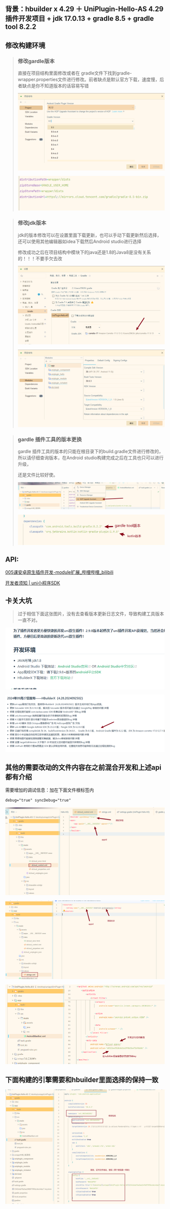 ## 背景：hbuilder x 4.29 ＋ UniPlugin-Hello-AS 4.29插件开发项目 + jdk 17.0.13 + gradle 8.5 + gradle tool 8.2.2

## 修改构建环境

> ### 修改gardle版本
> 
> 直接在项目结构里面修改或者在 gradle文件下找到gradle-wrapper.properties文件进行修改。前者缺点是默认官方下载，速度慢，后者缺点是你不知道版本的话容易写错
> 
> ![1730189751630](images/uniapp原生安卓插件开发/1730189751630.png)
> 
> ![1730189970445](images/uniapp原生安卓插件开发/1730189970445.png)

> ### 修改jdk版本
> 
> jdk的版本修改可以在设置里面下载更新，也可以手动下载更新然后选择，还可以使用其他编辑器如idea下载然后Android studio进行选择
> 
> 修改成功之后在项目结构中模块下的java还是1.8的Java8是没有关系的！！！不要手欠去改
> 
> ![1730190099601](images/uniapp原生安卓插件开发/1730190099601.png)
> 
> ![1730190459251](images/uniapp原生安卓插件开发/1730190459251.png)

> ### gardle 插件工具的版本更换
> 
> gardle 插件工具的版本的只能在根目录下的build.gradle文件进行修改的，所以请仔细查询版本，在Android studio构建完成之后在工具也只可以进行升级，
> 
> 还是文件比较好使。
> 
> ![1730190616865](images/uniapp原生安卓插件开发/1730190616865.png)
> 
> ![1730190754681](images/uniapp原生安卓插件开发/1730190754681.png)

## API:

[005课安卓原生插件开发-module扩展\_哔哩哔哩\_bilibili](https://www.bilibili.com/video/BV1um4y137ik/?spm_id_from=333.880.my_history.page.click&vd_source=dcc27590a4796352f516af56da8b7a0e)

[开发者须知 | uni小程序SDK](https://nativesupport.dcloud.net.cn/NativePlugin/course/android.html)

## 卡关大坑

> 过于相信下面这张图片，没有去查看版本更新日志文件，导致构建工具版本一直不对。

![1730189337462](images/uniapp原生安卓插件开发/1730189337462.png)

![1730189298286](images/uniapp原生安卓插件开发/1730189298286.png)

## 其他的需要改动的文件内容在之前混合开发和上述api都有介绍

需要增加的调试信息：加在下面文件根标签内

```xml
debug="true" syncDebug="true"
```

![1730191366966](images/uniapp原生安卓插件开发/1730191366966.png)

![1730191399839](images/uniapp原生安卓插件开发/1730191399839.png)

![1730191548319](images/uniapp原生安卓插件开发/1730191548319.png)

## 下面构建的引擎需要和hbuilder里面选择的保持一致

![1730191672110](images/uniapp原生安卓插件开发/1730191672110.png)
